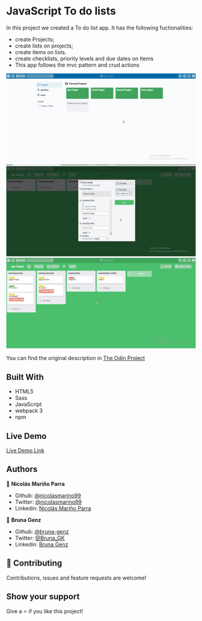# JavaScript To do lists

In this project we created a To do list app. It has the following fuctionalities:
- create Projects;
- create lists on projects;
- create items on lists.
- create checklists, priority levels and due dates on Items
- This app follows the mvc pattern and crud actions

![screenshot](src/assets/images/SuperToDo1.jpg)
![screenshot](src/assets/images/SuperToDo2.jpg)
![screenshot](src/assets/images/SuperToDo3.jpg)

You can find the original description in [The Odin Project](https://www.theodinproject.com/courses/javascript)

## Built With

- HTML5 
- Sass
- JavaScript
- webpack 3
- npm

## Live Demo

[Live Demo Link](https://rawcdn.githack.com/bruna-genz/todo-list/261fbc6ced78de846890be0e6197e822e24b3f57/dist/index.html)


## Authors

:man: **Nicolás Mariño Parra**

- Github: [@nicolasmarino99](https://github.com/nicolasmarino99)
- Twitter: [@nicolasmarino99](https://twitter.com/nicolasmarino99)
- Linkedin: [Nicolás Mariño Parra](https://www.linkedin.com/in/nicol%C3%A1s-mari%C3%B1o-parra-45a707177/)

:woman: **Bruna Genz**

- Github: [@bruna-genz](https://github.com/bruna-genz)
- Twitter: [@Bruna_GK](https://twitter.com/Bruna_GK)
- Linkedin: [Bruna Genz](https://www.linkedin.com/in/brunagenz/)

## 🤝 Contributing

Contributions, issues and feature requests are welcome!

## Show your support

Give a ⭐️ if you like this project!
